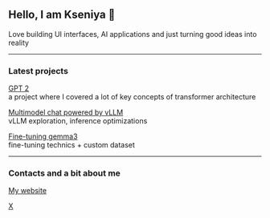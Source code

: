 ## Hello, I am Kseniya 👋

Love building UI interfaces, AI applications and just turning good ideas into reality

---

### Latest projects
  
[GPT 2](https://github.com/KsuParkhamchuk/GPT-2)  
a project where I covered a lot of key concepts of transformer architecture

[Multimodel chat powered by vLLM](https://github.com/KsuParkhamchuk/vllm-mm-chat-comparison)  
vLLM exploration, inference optimizations

[Fine-tuning gemma3](https://github.com/KsuParkhamchuk/gemma3-sft)  
fine-tuning technics + custom dataset

---

### Contacts and a bit about me
  
[My website](https://www.kseniyaparkhamchuk.com/)

[X](https://x.com/xena_pk)

